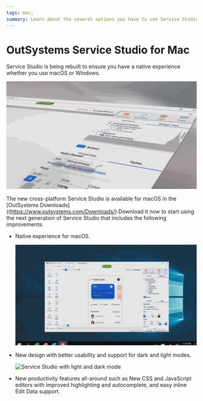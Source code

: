 ```yaml
---
tags: mac;
summary: Learn about the several options you have to use Service Studio on your Mac.
---
```


# OutSystems Service Studio for Mac

Service Studio is being rebuilt to ensure you have a native experience whether you use macOS or Windows.

![New cross-platform Service Studio](images/ss-mac-new-ss.gif)

The new cross-platform Service Studio is available for macOS in the [OutSystems Downloads]((https://www.outsystems.com/Downloads/).Download it now to start using the next generation of Service Studio that includes the following improvements:

* Native experience for macOS.

    ![Service Studio with native experience for macOS and Windows](images/ss-mac-cross-ss.gif)

* New design with better usability and support for dark and light modes.

    ![Service Studio with light and dark mode](images/ss-mac-dark-ss.gif)

* New productivity features all-around such as New CSS and JavaScript editors with improved highlighting and autocomplete, and easy inline Edit Data support.
